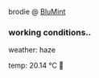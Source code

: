 brodie @ [BluMint](https://www.linkedin.com/company/blumint-io/)

<!--weather_start-->
### working conditions..

weather: haze 

temp: 20.14 °C 🥶

<!--weather_end-->
